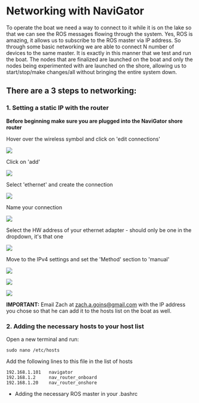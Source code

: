 # **Networking with NaviGator**

To operate the boat we need a way to connect to it while it is on the lake so that we can see the ROS messages flowing through the system. Yes, ROS is amazing, it allows us to subscribe to the ROS master via IP address. So through some basic networking we are able to connect N number of devices to the same master. It is exactly in this manner that we test and run the boat. The nodes that are finalized are launched on the boat and only the nodes being experimented with are launched on the shore, allowing us to start/stop/make changes/all without bringing the entire system down. 

## **There are a 3 steps to networking:**

### **1. Setting a static IP with the router**

**Before beginning make sure you are plugged into the NaviGator shore router**

Hover over the wireless symbol and click on 'edit connections'

![](http://i909.photobucket.com/albums/ac298/Zach_Goins/one_zps0ould2e9.png)

Click on 'add'

![](http://i909.photobucket.com/albums/ac298/Zach_Goins/two_zpsskxie77y.png)

Select 'ethernet' and create the connection

![](http://i909.photobucket.com/albums/ac298/Zach_Goins/three_zpsnqcmg1jo.png)

Name your connection

![](http://i909.photobucket.com/albums/ac298/Zach_Goins/four_zps9ptvczfr.png)

Select the HW address of your ethernet adapter - should only be one in the dropdown, it's that one

![](http://i909.photobucket.com/albums/ac298/Zach_Goins/five_zpsunmrk4ef.png)

Move to the IPv4 settings and set the 'Method' section to 'manual'

![](http://i909.photobucket.com/albums/ac298/Zach_Goins/six_zpsbl5sihv7.png)

![](http://i909.photobucket.com/albums/ac298/Zach_Goins/seven_zpsr7vfldgn.png)

![](http://i909.photobucket.com/albums/ac298/Zach_Goins/eight_zpslnmbv5sx.png)

**IMPORTANT:** Email Zach at zach.a.goins@gmail.com with the IP address you chose so that he can add it to the hosts list on the boat as well. 

### **2. Adding the necessary hosts to your host list**

Open a new terminal and run:

    sudo nano /etc/hosts

Add the following lines to this file in the list of hosts
	
    192.168.1.101   navigator
    192.168.1.2     nav_router_onboard
    192.168.1.20    nav_router_onshore



		


* Adding the necessary ROS master in your .bashrc
